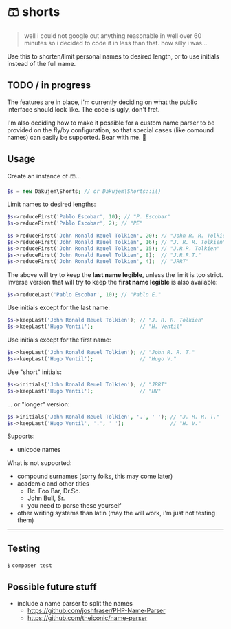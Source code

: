 # 🩳 shorts
> well i could not google out anything reasonable in well over 60 minutes so i decided to code it in less than that. how silly i was...

Use this to shorten/limit personal names to desired length, or to use initials instead of the full name.


## TODO / in progress

The features are in place, i'm currently deciding on what the public interface should look like. The code is ugly, don't fret.

I'm also deciding how to make it possible for a custom name parser to be provided on the fly/by configuration, so that special cases (like comound names) can easily be supported. Bear with me. 🐻


## Usage

Create an instance of 🩳...
```php
$s = new Dakujem\Shorts; // or Dakujem\Shorts::i()
```

Limit names to desired lengths:
```php
$s->reduceFirst('Pablo Escobar', 10); // "P. Escobar"
$s->reduceFirst('Pablo Escobar', 2); // "PE"

$s->reduceFirst('John Ronald Reuel Tolkien', 20); // "John R. R. Tolkien"
$s->reduceFirst('John Ronald Reuel Tolkien', 16); // "J. R. R. Tolkien"
$s->reduceFirst('John Ronald Reuel Tolkien', 15); // "J.R.R. Tolkien"
$s->reduceFirst('John Ronald Reuel Tolkien', 8);  // "J.R.R.T."
$s->reduceFirst('John Ronald Reuel Tolkien', 4);  // "JRRT"
```
The above will try to keep the **last name legible**, unless the limit is too strict.\
Inverse version that will try to keep the **first name legible** is also available:
```php
$s->reduceLast('Pablo Escobar', 10); // "Pablo E."
```

Use initials except for the last name:
```php
$s->keepLast('John Ronald Reuel Tolkien'); // "J. R. R. Tolkien"
$s->keepLast('Hugo Ventil');               // "H. Ventil"
```

Use initials except for the first name:
```php
$s->keepLast('John Ronald Reuel Tolkien'); // "John R. R. T."
$s->keepLast('Hugo Ventil');               // "Hugo V."
```

Use "short" initials:
```php
$s->initials('John Ronald Reuel Tolkien'); // "JRRT"
$s->keepLast('Hugo Ventil');               // "HV"
```
... or "longer" version:
```php
$s->initials('John Ronald Reuel Tolkien', '.', ' '); // "J. R. R. T."
$s->keepLast('Hugo Ventil', '.', ' ');               // "H. V."
```


Supports:
- unicode names


What is not supported:
- compound surnames (sorry folks, this may come later)
- academic and other titles
    - Bc. Foo Bar, Dr.Sc.
    - John Bull, Sr.
    - you need to parse these yourself
- other writing systems than latin (may the will work, i'm just not testing them)

---


## Testing

`$` `composer test`


## Possible future stuff

- include a name parser to split the names
    - https://github.com/joshfraser/PHP-Name-Parser
    - https://github.com/theiconic/name-parser
    
